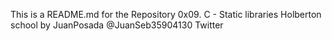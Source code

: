 This is a README.md for the Repository 0x09. C - Static libraries
Holberton school by JuanPosada @JuanSeb35904130 Twitter
